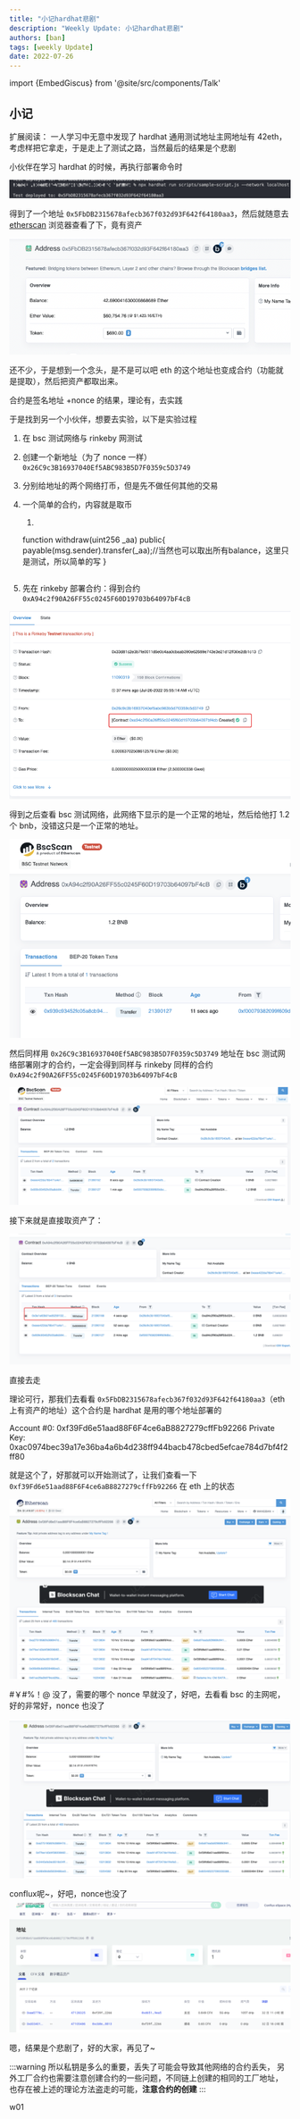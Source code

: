 ```yaml
---
title: "小记hardhat悲剧"
description: "Weekly Update: 小记hardhat悲剧"
authors: [ban]
tags: [weekly Update]
date: 2022-07-26
---
```

import {EmbedGiscus} from '@site/src/components/Talk'

## 小记

扩展阅读：
一人学习中无意中发现了 hardhat 通用测试地址主网地址有 42eth，考虑样把它拿走，于是走上了测试之路，当然最后的结果是个悲剧


小伙伴在学习 hardhat 的时候，再执行部署命令时

![image.png](./assets/image-20220726142248-epe67q9.png)

得到了一个地址 `0x5FbDB2315678afecb367f032d93F642f64180aa3`，然后就随意去 [etherscan](https://etherscan.io/address/0x5FbDB2315678afecb367f032d93F642f64180aa3) 浏览器查看了下，竟有资产

![image.png](./assets/image-20220726142022-n5iwgl9.png)

还不少，于是想到一个念头，是不是可以吧 eth 的这个地址也变成合约（功能就是提取），然后把资产都取出来。

合约是签名地址 +nonce 的结果，理论有，去实践

于是找到另一个小伙伴，想要去实验，以下是实验过程

1. 在 bsc 测试网络与 rinkeby 网测试
2. 创建一个新地址（为了 nonce 一样）`0x26C9c3B16937040Ef5ABC983B5D7F0359c5D3749`
3. 分别给地址的两个网络打币，但是先不做任何其他的交易
4. 一个简单的合约，内容就是取币

    1. ```js
      function withdraw(uint256 _aa) public{
              payable(msg.sender).transfer(_aa);//当然也可以取出所有balance，这里只是测试，所以简单的写
      }
      ```

5. 先在 rinkeby 部署合约：得到合约 `0xA94c2f90A26FF55c0245F60D19703b64097bF4cB`

![image.png](./assets/image-20220726143302-0dbe9o4.png)

得到之后查看 bsc 测试网络，此网络下显示的是一个正常的地址，然后给他打 1.2 个 bnb，没错这只是一个正常的地址。

![image.png](./assets/image-20220726143404-xuferuw.png)

然后同样用 `0x26C9c3B16937040Ef5ABC983B5D7F0359c5D3749` 地址在 bsc 测试网络部署刚才的合约，一定会得到同样与 rinkeby 同样的合约 `0xA94c2f90A26FF55c0245F60D19703b64097bF4cB`

![image.png](./assets/image-20220726143349-epz5wli.png)

接下来就是直接取资产了：

![image.png](./assets/image-20220726143556-f875so6.png)

直接去走

理论可行，那我们去看看 `0x5FbDB2315678afecb367f032d93F642f64180aa3`（eth 上有资产的地址）这个合约是 hardhat 是用的哪个地址部署的

Account #0: 0xf39Fd6e51aad88F6F4ce6aB8827279cffFb92266
Private Key: 0xac0974bec39a17e36ba4a6b4d238ff944bacb478cbed5efcae784d7bf4f2ff80

就是这个了，好那就可以开始测试了，让我们查看一下 `0xf39Fd6e51aad88F6F4ce6aB8827279cffFb92266` 在 eth 上的状态

![image.png](./assets/image-20220726143757-nd8r9b2.png)

#￥#%！@ 没了，需要的哪个 nonce 早就没了，好吧，去看看 bsc 的主网呢，好的非常好，nonce 也没了

![image.png](./assets/image-20220726143956-ioebjq0.png)

conflux呢~，好吧，nonce也没了
![img.png](assets/img.png)

嗯，结果是个悲剧了，好的大家，再见了~

:::warning
所以私钥是多么的重要，丢失了可能会导致其他网络的合约丢失，
另外工厂合约也需要注意创建合约的一些问题，不同链上创建的相同的工厂地址，
也存在被上述的理论方法盗走的可能，**注意合约的创建**
:::

<EmbedGiscus>w01</EmbedGiscus>
